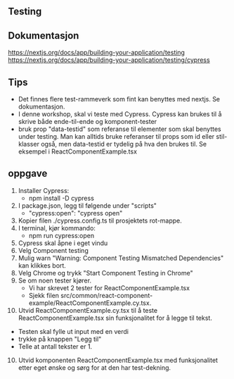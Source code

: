 ## Testing

## Dokumentasjon
https://nextjs.org/docs/app/building-your-application/testing
https://nextjs.org/docs/app/building-your-application/testing/cypress

## Tips 
- Det finnes flere test-rammeverk som fint kan benyttes med nextjs. Se dokumentasjon. 
- I denne workshop, skal vi teste med Cypress. Cypress kan brukes til å skrive både ende-til-ende og komponent-tester 
- bruk prop "data-testid" som referanse til elementer som skal benyttes under testing.
  Man kan alltids bruke referanser til props som id eller stil-klasser også, men data-testid er 
  tydelig på hva den brukes til. Se eksempel i ReactComponentExample.tsx

## oppgave 
1. Installer Cypress: 
   - npm install -D cypress
2. I package.json, legg til følgende under "scripts"
   - "cypress:open": "cypress open"
3. Kopier filen ./cypress.config.ts til prosjektets rot-mappe. 
4. I terminal, kjør kommando:
   - npm run cypress:open
4. Cypress skal åpne i eget vindu
5. Velg Component testing
6. Mulig warn "Warning: Component Testing Mismatched Dependencies" kan klikkes bort. 
7. Velg Chrome og trykk "Start Component Testing in Chrome"
8. Se om noen tester kjører. 
   - Vi har skrevet 2 tester for ReactComponentExample.tsx
   - Sjekk filen src/common/react-component-example/ReactComponentExample.cy.tsx.
 9. Utvid ReactComponentExample.cy.tsx til å teste ReactComponentExample.tsx sin funksjonalitet for å legge til tekst.
   - Testen skal fylle ut input med en verdi
   - trykke på knappen "Legg til"
   - Telle at antall tekster er 1. 
10. Utvid komponenten ReactComponentExample.tsx med funksjonalitet etter eget ønske og sørg for at den har test-dekning. 